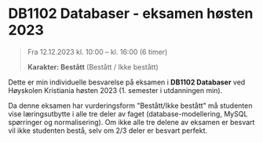 # DB1102 Databaser - eksamen høsten 2023

> Fra 12.12.2023 kl. 10:00 – kl. 16:00 (6 timer)
>
> **Karakter: Bestått** (Bestått / Ikke bestått)

Dette er min individuelle besvarelse på eksamen i **DB1102 Databaser** ved Høyskolen Kristiania høsten 2023 (1. semester i utdanningen min).

Da denne eksamen har vurderingsform "Bestått/Ikke bestått" må studenten vise læringsutbytte i alle tre deler av faget (database-modellering, MySQL spørringer og normalisering). Om ikke alle tre delene av eksamen er besvart vil ikke studenten bestå, selv om 2/3 deler er besvart perfekt.
